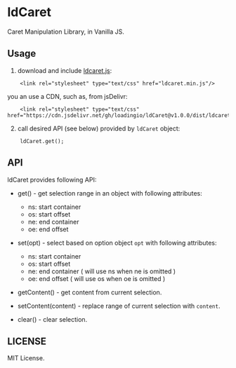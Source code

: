 # ldCaret

Caret Manipulation Library, in Vanilla JS.


## Usage

1. download and include [ldcaret.js](https://raw.githubusercontent.com/loadingio/ldCaret/v1.0.0/dist/ldcaret.min.js):

```
    <link rel="stylesheet" type="text/css" href="ldcaret.min.js"/>
```

you an use a CDN, such as, from jsDelivr:

```
    <link rel="stylesheet" type="text/css" href="https://cdn.jsdelivr.net/gh/loadingio/ldCaret@v1.0.0/dist/ldcaret.min.css"/>
```

2. call desired API (see below) provided by `ldCaret` object:

```
    ldCaret.get();
```


## API

ldCaret provides following API:

 * get() - get selection range in an object with following attributes:
   - ns: start container
   - os: start offset
   - ne: end container
   - oe: end offset

 * set(opt) - select based on option object `opt` with following attributes:
   - ns: start container
   - os: start offset
   - ne: end container ( will use ns when ne is omitted )
   - oe: end offset ( will use os when oe is omitted )
   
 * getContent() - get content from current selection.
 * setContent(content) - replace range of current selection with `content`.
 * clear() - clear selection.


## LICENSE

MIT License.
